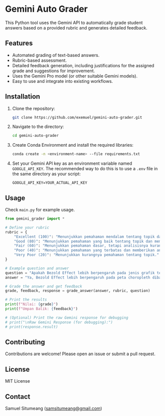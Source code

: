 # Gemini Auto Grader

This Python tool uses the Gemini API to automatically grade student answers based on a provided rubric and generates detailed feedback.

## Features

*   Automated grading of text-based answers.
*   Rubric-based assessment.
*   Detailed feedback generation, including justifications for the assigned grade and suggestions for improvement.
*   Uses the Gemini Pro model (or other suitable Gemini models).
*   Easy to use and integrate into existing workflows.

## Installation

1.  Clone the repository:
    ```bash
    git clone https://github.com/exemuel/gemini-auto-grader.git
    ```

2.  Navigate to the directory:
    ```bash
    cd gemini-auto-grader
    ```

3.  Create Conda Environment and install the required libraries:
    ```bash
    conda create -n <environment-name> --file requirements.txt
    ```

4.  Set your Gemini API key as an environment variable named `GOOGLE_API_KEY`.  The recommended way to do this is to use a `.env` file in the same directory as your script:

    ```
    GOOGLE_API_KEY=YOUR_ACTUAL_API_KEY
    ```

## Usage
Check `main.py` for example usage.

```python
from gemini_grader import *

# Define your rubric
rubric = {
    "Excellent (100)": "Menunjukkan pemahaman mendalam tentang topik dan memberikan analisis yang mendalam serta wawasan yang berharga.",
    "Good (80)": "Menunjukkan pemahaman yang baik tentang topik dan memberikan analisis yang relevan.",
    "Fair (60)": "Menunjukkan pemahaman dasar, tetapi analisisnya kurang mendalam.",
    "Poor (40)": "Menunjukkan pemahaman yang terbatas dan memberikan analisis yang dangkal.",
    "Very Poor (20)": "Menunjukkan kurangnya pemahaman tentang topik."
}

# Example question and answer
question = "Apakah Bezold Effect lebih berpengaruh pada jenis grafik tertentu, seperti diagram batang, scatter plot, atau peta choropleth? Mengapa?"
answer = "Ya, Bezold Effect lebih berpengaruh pada peta choropleth dibandingkan diagram batang atau scatter plot. Soalnya, peta choropleth sangat bergantung pada gradasi warna untuk menunjukkan perbedaan data antar wilayah. Kalau ada perubahan warna karena efek Bezold, bisa bikin perbedaan antar daerah terlihat lebih jelas atau malah jadi samar. Sementara itu, di diagram batang dan scatter plot, warna biasanya dipakai untuk kategori yang terpisah, jadi efek ini nggak terlalu mengganggu interpretasi datanya."

# Grade the answer and get feedback
grade, feedback, response = grade_answer(answer, rubric, question)

# Print the results
print(f"Nilai: {grade}")
print(f"Umpan Balik: {feedback}")

# (Optional) Print the raw Gemini response for debugging
# print("\nRaw Gemini Response (for debugging):")
# print(response.result)
```

## Contributing
Contributions are welcome! Please open an issue or submit a pull request.

## License
MIT License

## Contact
Samuel Situmeang (samsitumeang@gmail.com)

